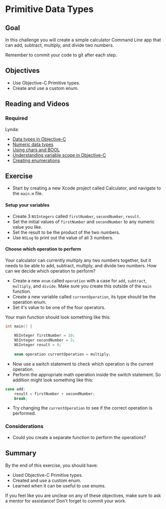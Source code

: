 # Primitive Data Types

## Goal

In this challenge you will create a simple calculator Command Line app that can add, subtract, multiply, and divide two numbers. 

Remember to commit your code to git after each step.

## Objectives

* Use Objective-C Primitive types.
* Create and use a custom enum.

## Reading and Videos

### Required

Lynda:

* [Data types in Objective-C](https://www.lynda.com/Objective-C-tutorials/Data-types-Objective-C/143328/156983-4.html?srchtrk=index%3a8%0alinktypeid%3a2%0aq%3aobjective+c%0apage%3a1%0as%3arelevance%0asa%3atrue%0aproducttypeid%3a2)
* [Numeric data types](https://www.lynda.com/Objective-C-tutorials/Numeric-data-types/143328/156984-4.html?srchtrk=index%3a8%0alinktypeid%3a2%0aq%3aobjective+c%0apage%3a1%0as%3arelevance%0asa%3atrue%0aproducttypeid%3a2)
* [Using chars and BOOL](https://www.lynda.com/Objective-C-tutorials/Using-chars-BOOL/143328/156985-4.html?srchtrk=index%3a8%0alinktypeid%3a2%0aq%3aobjective+c%0apage%3a1%0as%3arelevance%0asa%3atrue%0aproducttypeid%3a2)
* [Understanding variable scope in Objective-C](https://www.lynda.com/Objective-C-tutorials/Understanding-variable-scope-Objective-C/143328/156986-4.html?srchtrk=index%3a8%0alinktypeid%3a2%0aq%3aobjective+c%0apage%3a1%0as%3arelevance%0asa%3atrue%0aproducttypeid%3a2)
* [Creating enumerations](https://www.lynda.com/Objective-C-tutorials/Creating-enumerations/143328/156987-4.html?srchtrk=index%3a8%0alinktypeid%3a2%0aq%3aobjective+c%0apage%3a1%0as%3arelevance%0asa%3atrue%0aproducttypeid%3a2)


## Exercise

>
* Start by creating a new Xcode project called Calculator, and navigate to the `main.m` file.

#### Setup your variables

>
* Create 3 `NSIntegers` called `firstNumber`, `secondNumber`, `result`.
* Set the initial values of `firstNumber` and `secondNumber` to any numeric value you like.
* Set the result to be the product of the two numbers.
* Use `NSLog` to print out the value of all 3 numbers.

#### Choose which operation to perform

Your calculator can currently multiply any two numbers together, but it needs to be able to add, subtract, multiply, and divide two numbers. How can we decide which operation to perform?

>
* Create a new `enum` called `operation` with a case for `add`, `subtract`, `multiply`, and `divide`. Make sure you create this outside of the `main` function.
* Create a new variable called `currentOperation`, its type should be the operation enum.
* Set it's value to be one of the four operators. 

Your main function should look something like this:

```objective-c
int main() {
    
    NSInteger firstNumber = 10;
    NSInteger secondNumber = 3;
    NSInteger result = 0;
    
    enum operation currentOperation = multiply;
```

>
* Now use a switch statement to check which operation is the current operation.
* Perform the appropriate math operation inside the switch statement. So addition might look something like this:

>
```c
case add:
    result = firstNumber + secondNumber;
    break;
```

>
* Try changing the `currentOperation` to see if the correct operation is performed.  

### Considerations

* Could you create a separate function to perform the operations?
  
## Summary

By the end of this exercise, you should have:

* Used Objective-C Primitive types.
* Created and use a custom enum.
* Learned when it can be useful to use enums.

If you feel like you are unclear on any of these objectives, make sure to ask a mentor for assistance! Don't forget to commit your work.



